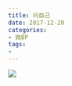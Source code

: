 ```yaml
---
title: 问自己
date: 2017-12-20
categories:
- 微BP
tags:
- 
---
```


![](http://p04jh8k5s.bkt.clouddn.com/BP/%E9%97%AE%E8%87%AA%E5%B7%B1.jpg)